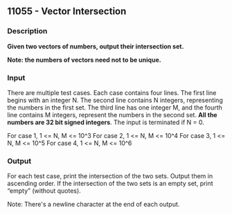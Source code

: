 ## 11055 - Vector Intersection

### Description

**Given two vectors of numbers, output their intersection set.**

**Note: the numbers of vectors need not to be unique.**

### Input

There are multiple test cases. Each case contains four lines. The first line begins with an integer N. The second line contains N integers, representing the numbers in the first set. The third line has one integer M, and the fourth line contains M integers, represent the numbers in the second set. **All the numbers are 32 bit signed integers**. The input is terminated if N = 0.

For case 1, 1 <= N, M <= 10^3
For case 2, 1 <= N, M <= 10^4
For case 3, 1 <= N, M <= 10^5
For case 4, 1 <= N, M <= 10^6

### Output

For each test case, print the intersection of the two sets. Output them in ascending order. If the intersection of the two sets is an empty set, print “empty” (without quotes).

 

Note: There's a newline character at the end of each output.